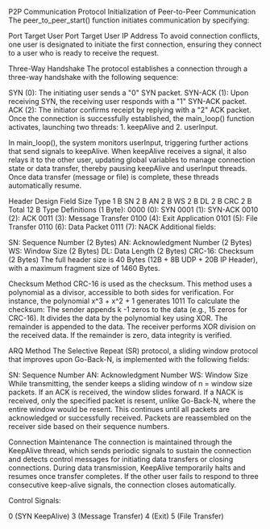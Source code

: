 P2P Communication Protocol
Initialization of Peer-to-Peer Communication
The peer_to_peer_start() function initiates communication by specifying:

Port
Target User Port
Target User IP Address
To avoid connection conflicts, one user is designated to initiate the first connection, ensuring they connect to a user who is ready to receive the request.

Three-Way Handshake
The protocol establishes a connection through a three-way handshake with the following sequence:

SYN (0): The initiating user sends a "0" SYN packet.
SYN-ACK (1): Upon receiving SYN, the receiving user responds with a "1" SYN-ACK packet.
ACK (2): The initiator confirms receipt by replying with a "2" ACK packet.
Once the connection is successfully established, the main_loop() function activates, launching two threads: 1. keepAlive and 2. userInput.

In main_loop(), the system monitors userInput, triggering further actions that send signals to keepAlive. When keepAlive receives a signal, it also relays it to the other user, updating global variables to manage connection state or data transfer, thereby pausing keepAlive and userInput threads. Once data transfer (message or file) is complete, these threads automatically resume.

Header Design
Field	Size
Type	1 B
SN	2 B
AN	2 B
WS	2 B
DL	2 B
CRC	2 B
Total	12 B
Type Definitions (1 Byte):
0000 (0): SYN
0001 (1): SYN-ACK
0010 (2): ACK
0011 (3): Message Transfer
0100 (4): Exit Application
0101 (5): File Transfer
0110 (6): Data Packet
0111 (7): NACK
Additional fields:

SN: Sequence Number (2 Bytes)
AN: Acknowledgment Number (2 Bytes)
WS: Window Size (2 Bytes)
DL: Data Length (2 Bytes)
CRC-16: Checksum (2 Bytes)
The full header size is 40 Bytes (12B + 8B UDP + 20B IP Header), with a maximum fragment size of 1460 Bytes.

Checksum Method
CRC-16 is used as the checksum. This method uses a polynomial as a divisor, accessible to both sides for verification. For instance, the polynomial x^3 + x^2 + 1 generates 1011 To calculate the checksum: The sender appends k -1 zeros to the data (e.g., 15 zeros for CRC-16).
It divides the data by the polynomial key using XOR.
The remainder is appended to the data.
The receiver performs XOR division on the received data. If the remainder is zero, data integrity is verified.

ARQ Method
The Selective Repeat (SR) protocol, a sliding window protocol that improves upon Go-Back-N, is implemented with the following fields:

SN: Sequence Number
AN: Acknowledgment Number
WS: Window Size
While transmitting, the sender keeps a sliding window of n = window size packets. If an ACK is received, the window slides forward. If a NACK is received, only the specified packet is resent, unlike Go-Back-N, where the entire window would be resent. This continues until all packets are acknowledged or successfully received. Packets are reassembled on the receiver side based on their sequence numbers.

Connection Maintenance
The connection is maintained through the KeepAlive thread, which sends periodic signals to sustain the connection and detects control messages for initiating data transfers or closing connections. During data transmission, KeepAlive temporarily halts and resumes once transfer completes. If the other user fails to respond to three consecutive keep-alive signals, the connection closes automatically.

Control Signals:

0 (SYN KeepAlive)
3 (Message Transfer)
4 (Exit)
5 (File Transfer)
